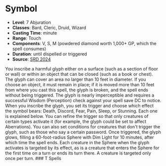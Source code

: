 # Symbol

- **Level**: 7 Abjuration
- **Classes**: Bard, Cleric, Druid, Wizard
- **Casting Time**: minute
- **Range**: Touch
- **Components**: V, S, M (powdered diamond worth 1,000+ GP, which the spell consumes)
- **Duration**: until dispelled or triggered
- **Source**: [SRD 2024](../../../srds/SRD_2024.pdf)

You inscribe a harmful glyph either on a surface (such as a section of floor or wall) or within an object that can be closed (such as a book or chest). The glyph can cover an area no larger than 10 feet in diameter. If you choose an object, it must remain in place; if it is moved more than 10 feet from where you cast this spell, the glyph is broken, and the spell ends without being triggered. The glyph is nearly imperceptible and requires a successful Wisdom (Perception) check against your spell save DC to notice. When you inscribe the glyph, you set its trigger and choose which effect the symbol bears: Death, Discord, Fear, Pain, Sleep, or Stunning. Each one is explained below. You can refine the trigger so that only creatures of certain types activate it (for example, the glyph could be set to affect Aberrations). You can also set conditions for creatures that don't trigger the glyph, such as those who say a certain password. Once triggered, the glyph glows, filling a 60-foot-radius Sphere with Dim Light for 10 minutes, after which time the spell ends. Each creature in the Sphere when the glyph activates is targeted by its effect, as is a creature that enters the Sphere for the first time on a turn or ends its turn there. A creature is targeted only once per turn. ### T Spells

